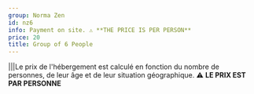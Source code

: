 ```yaml
---
group: Norma Zen
id: nz6
info: Payment on site. ⚠️ **THE PRICE IS PER PERSON**
price: 20
title: Group of 6 People
---
```


|||Le prix de l'hébergement est calculé en fonction du nombre de personnes, de leur âge et de leur situation géographique. ⚠️ **LE PRIX EST PAR PERSONNE**